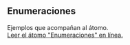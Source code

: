 ## Enumeraciones

Ejemplos que acompañan al átomo.  
[Leer el átomo "Enumeraciones" en línea.](https://stepik.org/lesson/107297/step/1)